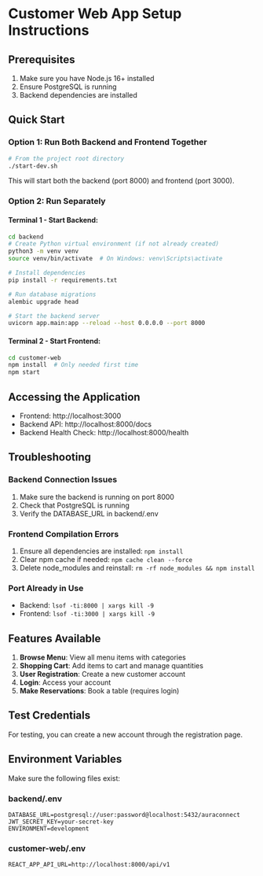# Customer Web App Setup Instructions

## Prerequisites

1. Make sure you have Node.js 16+ installed
2. Ensure PostgreSQL is running
3. Backend dependencies are installed

## Quick Start

### Option 1: Run Both Backend and Frontend Together

```bash
# From the project root directory
./start-dev.sh
```

This will start both the backend (port 8000) and frontend (port 3000).

### Option 2: Run Separately

#### Terminal 1 - Start Backend:
```bash
cd backend
# Create Python virtual environment (if not already created)
python3 -m venv venv
source venv/bin/activate  # On Windows: venv\Scripts\activate

# Install dependencies
pip install -r requirements.txt

# Run database migrations
alembic upgrade head

# Start the backend server
uvicorn app.main:app --reload --host 0.0.0.0 --port 8000
```

#### Terminal 2 - Start Frontend:
```bash
cd customer-web
npm install  # Only needed first time
npm start
```

## Accessing the Application

- Frontend: http://localhost:3000
- Backend API: http://localhost:8000/docs
- Backend Health Check: http://localhost:8000/health

## Troubleshooting

### Backend Connection Issues
1. Make sure the backend is running on port 8000
2. Check that PostgreSQL is running
3. Verify the DATABASE_URL in backend/.env

### Frontend Compilation Errors
1. Ensure all dependencies are installed: `npm install`
2. Clear npm cache if needed: `npm cache clean --force`
3. Delete node_modules and reinstall: `rm -rf node_modules && npm install`

### Port Already in Use
- Backend: `lsof -ti:8000 | xargs kill -9`
- Frontend: `lsof -ti:3000 | xargs kill -9`

## Features Available

1. **Browse Menu**: View all menu items with categories
2. **Shopping Cart**: Add items to cart and manage quantities
3. **User Registration**: Create a new customer account
4. **Login**: Access your account
5. **Make Reservations**: Book a table (requires login)

## Test Credentials

For testing, you can create a new account through the registration page.

## Environment Variables

Make sure the following files exist:

### backend/.env
```
DATABASE_URL=postgresql://user:password@localhost:5432/auraconnect
JWT_SECRET_KEY=your-secret-key
ENVIRONMENT=development
```

### customer-web/.env
```
REACT_APP_API_URL=http://localhost:8000/api/v1
```